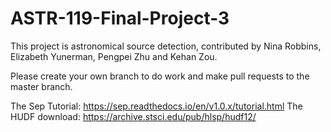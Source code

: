 # ASTR-119-Final-Project-3
This project is astronomical source detection, contributed by Nina Robbins, Elizabeth Yunerman, Pengpei Zhu and Kehan Zou.

Please create your own branch to do work and make pull requests to the master branch.

The Sep Tutorial: https://sep.readthedocs.io/en/v1.0.x/tutorial.html
The HUDF download: https://archive.stsci.edu/pub/hlsp/hudf12/
